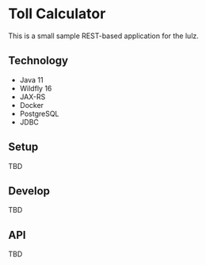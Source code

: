 # Toll Calculator

This is a small sample REST-based application for the lulz.

## Technology
* Java 11
* Wildfly 16
* JAX-RS
* Docker
* PostgreSQL
* JDBC

## Setup
TBD

## Develop
TBD

## API
TBD
